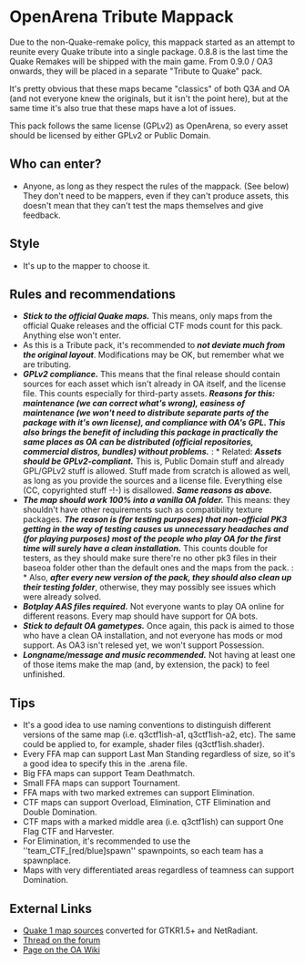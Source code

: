 # OpenArena Tribute Mappack

Due to the non-Quake-remake policy, this mappack started as an attempt to reunite every Quake tribute into a single package. 0.8.8 is the last time the Quake Remakes will be shipped with the main game. From 0.9.0 / OA3 onwards, they will be placed in a separate "Tribute to Quake" pack.

It's pretty obvious that these maps became "classics" of both Q3A and OA (and not everyone knew the originals, but it isn't the point here), but at the same time it's also true that these maps have a lot of issues.

This pack follows the same license (GPLv2) as OpenArena, so every asset should be licensed by either GPLv2 or Public Domain.

## Who can enter?
* Anyone, as long as they respect the rules of the mappack. (See below) They don't need to be mappers, even if they can't produce assets, this doesn't mean that they can't test the maps themselves and give feedback.

## Style
* It's up to the mapper to choose it.

## Rules and recommendations
* ***Stick to the official Quake maps.*** This means, only maps from the official Quake releases and the official CTF mods count for this pack. Anything else won't enter.
* As this is a Tribute pack, it's recommended to ***not deviate much from the original layout***. Modifications may be OK, but remember what we are tributing.
* ***GPLv2 compliance.*** This means that the final release should contain sources for each asset which isn't already in OA itself, and the license file. This counts especially for third-party assets. ***Reasons for this: maintenance (we can correct what's wrong), easiness of maintenance (we won't need to distribute separate parts of the package with it's own license), and compliance with OA's GPL. This also brings the benefit of including this package in practically the same places as OA can be distributed (official repositories, commercial distros, bundles) without problems.***
: * Related: ***Assets should be GPLv2-compliant.*** This is, Public Domain stuff and already GPL/GPLv2 stuff is allowed. Stuff made from scratch is allowed as well, as long as you provide the sources and a license file. Everything else (CC, copyrighted stuff -!-) is disallowed. ***Same reasons as above.***
* ***The map should work 100% into a vanilla OA folder.*** This means: they shouldn't have other requirements such as compatibility texture packages. ***The reason is (for testing purposes) that non-official PK3 getting in the way of testing causes us unnecessary headaches and (for playing purposes) most of the people who play OA for the first time will surely have a clean installation.*** This counts double for testers, as they should make sure there're no other pk3 files in their baseoa folder other than the default ones and the maps from the pack.
: * Also, ***after every new version of the pack, they should also clean up their testing folder***, otherwise, they may possibly see issues which were already solved.
* ***Botplay AAS files required.*** Not everyone wants to play OA online for different reasons. Every map should have support for OA bots.
* ***Stick to default OA gametypes.*** Once again, this pack is aimed to those who have a clean OA installation, and not everyone has mods or mod support. As OA3 isn't relesed yet, we won't support Possession.
* ***Longname/message and music recommended.*** Not having at least one of those items make the map (and, by extension, the pack) to feel unfinished.

## Tips
* It's a good idea to use naming conventions to distinguish different versions of the same map (i.e. q3ctf1ish-a1, q3ctf1ish-a2, etc). The same could be applied to, for example, shader files (q3ctf1ish.shader).
* Every FFA map can support Last Man Standing regardless of size, so it's a good idea to specify this in the .arena file.
* Big FFA maps can support Team Deathmatch.
* Small FFA maps can support Tournament.
* FFA maps with two marked extremes can support Elimination.
* CTF maps can support Overload, Elimination, CTF Elimination and Double Domination.
* CTF maps with a marked middle area (i.e. q3ctf1ish) can support One Flag CTF and Harvester.
* For Elimination, it's recommended to use the ''team_CTF_[red/blue]spawn'' spawnpoints, so each team has a spawnplace.
* Maps with very differentiated areas regardless of teamness can support Domination.

## External Links
* [Quake 1 map sources](http://www.onykage.com/files/armageddonman/q1sources-netradiant.zip) converted for GTKR1.5+ and NetRadiant.
* [Thread on the forum](http://openarena.ws/board/index.php?topic=4425.0)
* [Page on the OA Wiki](http://openarena.wikia.com/wiki/Quake_Tribute_Mappack)
